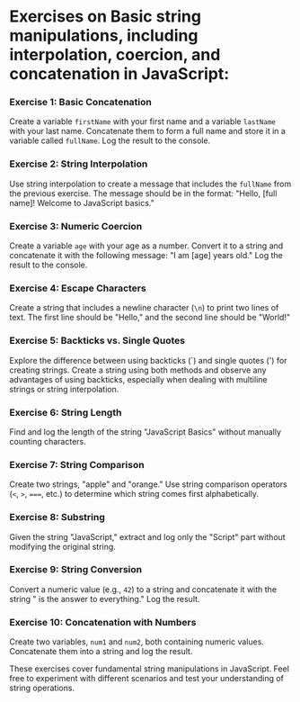  # Exercises on Basic string manipulations, including interpolation, coercion, and concatenation in JavaScript:

### Exercise 1: Basic Concatenation

Create a variable `firstName` with your first name and a variable `lastName` with your last name. Concatenate them to form a full name and store it in a variable called `fullName`. Log the result to the console.

### Exercise 2: String Interpolation

Use string interpolation to create a message that includes the `fullName` from the previous exercise. The message should be in the format: "Hello, [full name]! Welcome to JavaScript basics."

### Exercise 3: Numeric Coercion

Create a variable `age` with your age as a number. Convert it to a string and concatenate it with the following message: "I am [age] years old." Log the result to the console.

### Exercise 4: Escape Characters

Create a string that includes a newline character (`\n`) to print two lines of text. The first line should be "Hello," and the second line should be "World!"

### Exercise 5: Backticks vs. Single Quotes

Explore the difference between using backticks (\`) and single quotes (') for creating strings. Create a string using both methods and observe any advantages of using backticks, especially when dealing with multiline strings or string interpolation.

### Exercise 6: String Length

Find and log the length of the string "JavaScript Basics" without manually counting characters.

### Exercise 7: String Comparison

Create two strings, "apple" and "orange." Use string comparison operators (`<`, `>`, `===`, etc.) to determine which string comes first alphabetically.

### Exercise 8: Substring

Given the string "JavaScript," extract and log only the "Script" part without modifying the original string.

### Exercise 9: String Conversion

Convert a numeric value (e.g., `42`) to a string and concatenate it with the string " is the answer to everything." Log the result.

### Exercise 10: Concatenation with Numbers

Create two variables, `num1` and `num2`, both containing numeric values. Concatenate them into a string and log the result.

These exercises cover fundamental string manipulations in JavaScript. Feel free to experiment with different scenarios and test your understanding of string operations.